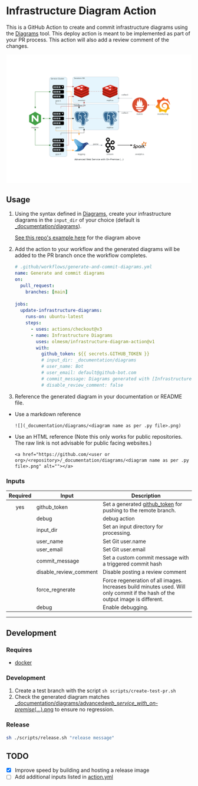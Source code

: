 # Infrastructure Diagram Action

This is a GitHub Action to create and commit infrastructure diagrams using the [Diagrams](https://diagrams.mingrammer.com/) tool. This deploy action is meant to be implemented as part of your PR process. This action will also add a review comment of the changes.

![Sample of Generated Infrastructure](<_documentation/diagrams/advanced_web_service_with_on-premise_(...).png>)

## Usage

1. Using the syntax defined in [Diagrams](https://diagrams.mingrammer.com/), create your infrastructure diagrams in the `input_dir` of your choice (default is [\_documentation/diagrams](_documentation/diagrams)).

   [See this repo's example here](_documentation/diagrams/diagram.example.py) for the diagram above

1. Add the action to your workflow and the generated diagrams will be added to the PR branch once the workflow completes.

   ```yaml
   # .github/workflows/generate-and-commit-diagrams.yml
   name: Generate and commit diagrams
   on:
     pull_request:
       branches: [main]

   jobs:
     update-infrastructure-diagrams:
       runs-on: ubuntu-latest
       steps:
         - uses: actions/checkout@v3
         - name: Infrastructure Diagrams
           uses: olmesm/infrastructure-diagram-action@v1
           with:
             github_token: ${{ secrets.GITHUB_TOKEN }}
             # input_dir: _documentation/diagrams
             # user_name: Bot
             # user_email: default@github-bot.com
             # commit_message: Diagrams generated with [Infrastructure Diagram Action](https://github.com/olmesm/infrastructure-diagram-action)
             # disable_review_comment: false
   ```

1. Reference the generated diagram in your documentation or README file.

- Use a markdown reference
  ```
  ![](_documentation/diagrams/<diagram name as per .py file>.png)
  ```
- Use an HTML reference (Note this only works for public repositories. The raw link is not advisable for public facing websites.)
  ```
  <a href="https://github.com/<user or org>/<repository>/_documentation/diagrams/<diagram name as per .py file>.png" alt=""></a>
  ```

### Inputs

| Required | Input                  | Description                                                                                                                          |
| :------: | ---------------------- | ------------------------------------------------------------------------------------------------------------------------------------ |
|   yes    | github_token           | Set a generated [github_token] for pushing to the remote branch.                                                                     |
|          | debug                  | debug action                                                                                                                         |
|          | input_dir              | Set an input directory for processing.                                                                                               |
|          | user_name              | Set Git user.name                                                                                                                    |
|          | user_email             | Set Git user.email                                                                                                                   |
|          | commit_message         | Set a custom commit message with a triggered commit hash                                                                             |
|          | disable_review_comment | Disable posting a review comment                                                                                                     |
|          | force_regnerate        | Force regeneration of all images. <br />Increases build minutes used. Will only commit if the hash of the output image is different. |
|          | debug                  | Enable debugging.                                                                                                                    |

---

## Development

### Requires

- [docker](https://docker.com)

### Development

1. Create a test branch with the script `sh scripts/create-test-pr.sh`
1. Check the generated diagram matches [\_documentation/diagrams/advanced*web_service_with_on-premise*(...).png](<_documentation/diagrams/advanced_web_service_with_on-premise_(...).png>) to ensure no regression.

### Release

```bash
sh ./scripts/release.sh "release message"
```

## TODO

- [x] Improve speed by building and hosting a release image
- [ ] Add additional inputs listed in [action.yml](action.yml)

<!-- MARKDOWN REFERENCES -->

[github_token]: https://docs.github.com/en/actions/security-guides/automatic-token-authentication
